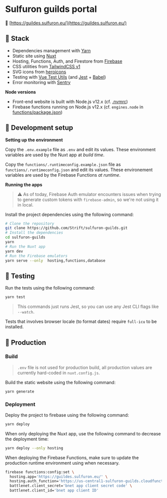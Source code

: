 # Sulfuron guilds portal

🔗 [https://guildes.sulfuron.eu/](https://guildes.sulfuron.eu/)

## 🧰 Stack

- Dependencies management with [Yarn](https://yarnpkg.com/)
- Static site using [Nuxt](https://nuxtjs.org/)
- Hosting, Functions, Auth, and Firestore from [Firebase](https://firebase.google.com/)
- CSS utilities from [TailwindCSS v1](https://v1.tailwindcss.com/)
- SVG icons from [heroicons](https://heroicons.com/)
- Testing with [Vue Test Utils](https://vue-test-utils.vuejs.org/) (and [Jest](https://jestjs.io/en/) + [Babel](https://babeljs.io/))
- Error monitoring with [Sentry](https://sentry.io)

**Node versions**

- Front-end website is built with Node.js v12.x (cf. [.nvmrc](.nvmrc))
- Firebase functions running on Node.js v12.x (cf. `engines.node` in [functions/package.json](functions/package.json))

## 🚧 Development setup

**Setting up the environment**

Copy the `.env.example` file as `.env` and edit its values. These environment variables are used by the Nuxt app at _build time_.

Copy the `functions/.runtimeconfig.example.json` file as `functions/.runtimeconfig.json` and edit its values. These environement variables are used by the Firebase Functions _at runtime_.

**Running the apps**

> ⚠️ As of today, Firebase Auth emulator encounters issues when trying to generate custom tokens with `firebase-admin`, so we're not using it in local. 

Install the project dependencies using the following command:

```bash
# Clone the repository
git clone https://github.com/Strift/sulfuron-guilds.git
# Install the dependencies
cd sulfuron-guilds
yarn
# Run the Nuxt app
yarn dev
# Run the Firebase emulators
yarn serve --only  hosting,functions,database
```

## 🧪 Testing

Run the tests using the following command:

```bash
yarn test
```

> This commands just runs Jest, so you can use any Jest CLI flags like `--watch`. 

Tests that involves browser locale (to format dates) require `full-icu` to be installed.

## 🚀 Production

### Build

> `.env` file is not used for production build, all production values are currently hard-coded in `nuxt.config.js`.

Build the static website using the following command:

```bash
yarn generate
```

### Deployment

Deploy the project to firebase using the following command:

```bash
yarn deploy
```

When only deploying the Nuxt app, use the following command to decrease the deployment time:

```bash
yarn deploy --only hosting
```

When deploying the Firebase Functions, make sure to update the production runtime environment using when necessary.

```bash
firebase functions:config:set \
  hosting.app='https://guildes.sulfuron.eu/' \
  hosting.auth_function='https://us-central1-sulfuron-guilds.cloudfunctions.net/auth' \
  battlenet.client_secret='bnet app client secret code' \
  battlenet.client_id='bnet app client ID'
```